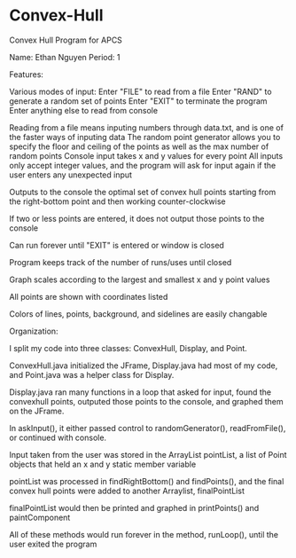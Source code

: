 # Convex-Hull
Convex Hull Program for APCS

Name: Ethan Nguyen
Period: 1



Features: 

Various modes of input:
Enter "FILE" to read from a file
Enter "RAND" to generate a random set of points
Enter "EXIT" to terminate the program
Enter anything else to read from console

Reading from a file means inputing numbers through data.txt, and is one of the faster ways of inputing data
The random point generator allows you to specify the floor and ceiling of the points as well as the max number of random points
Console input takes x and y values for every point
All inputs only accept integer values, and the program will ask for input again if the user enters any unexpected input

Outputs to the console the optimal set of convex hull points starting from the right-bottom point and then working counter-clockwise

If two or less points are entered, it does not output those points to the console

Can run forever until "EXIT" is entered or window is closed

Program keeps track of the number of runs/uses until closed

Graph scales according to the largest and smallest x and y point values

All points are shown with coordinates listed

Colors of lines, points, background, and sidelines are easily changable



Organization:

I split my code into three classes: ConvexHull, Display, and Point.

ConvexHull.java initialized the JFrame, Display.java had most of my code, and Point.java was a helper class for Display.

Display.java ran many functions in a loop that asked for input, found the convexhull points, outputed those points to the console, and graphed them on the JFrame.

In askInput(), it either passed control to randomGenerator(), readFromFile(), or continued with console.

Input taken from the user was stored in the ArrayList pointList, a list of Point objects that held an x and y static member variable

pointList was processed in findRightBottom() and findPoints(), and the final convex hull points were added to another Arraylist, finalPointList

finalPointList would then be printed and graphed in printPoints() and paintComponent

All of these methods would run forever in the method, runLoop(), until the user exited the program
